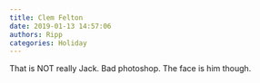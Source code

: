 ```yaml
---
title: Clem Felton
date: 2019-01-13 14:57:06
authors: Ripp
categories: Holiday
---
```


 That is NOT really Jack. Bad photoshop. The face is him though.